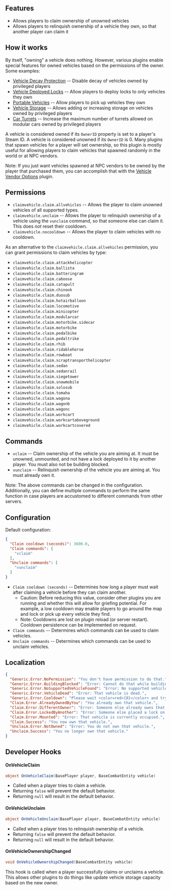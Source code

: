 ## Features

- Allows players to claim ownership of unowned vehicles
- Allows players to relinquish ownership of a vehicle they own, so that another player can claim it

## How it works

By itself, "owning" a vehicle does nothing. However, various plugins enable special features for owned vehicles based on the permissions of the owner. Some examples:
- [Vehicle Decay Protection](https://umod.org/plugins/vehicle-decay-protection) -- Disable decay of vehicles owned by privileged players
- [Vehicle Deployed Locks](https://umod.org/plugins/vehicle-deployed-locks) -- Allow players to deploy locks to only vehicles they own
- [Portable Vehicles](https://umod.org/plugins/portable-vehicles) -- Allow players to pick up vehicles they own
- [Vehicle Storage](https://umod.org/plugins/vehicle-storage) -- Allows adding or increasing storage on vehicles owned by privileged players
- [Car Turrets](https://umod.org/plugins/car-turrets) -- Increase the maximum number of turrets allowed on modular cars owned by privileged players

A vehicle is considered owned if its `OwnerID` property is set to a player's Steam ID. A vehicle is considered unowned if its `OwnerID` is 0. Many plugins that spawn vehicles for a player will set ownership, so this plugin is mostly useful for allowing players to claim vehicles that spawned randomly in the world or at NPC vendors.

Note: If you just want vehicles spawned at NPC vendors to be owned by the player that purchased them, you can accomplish that with the [Vehicle Vendor Options](https://umod.org/plugins/vehicle-vendor-options) plugin.

## Permissions

- `claimvehicle.claim.allvehicles` -- Allows the player to claim unowned vehicles of all supported types.
- `claimvehicle.unclaim` -- Allows the player to relinquish ownership of a vehicle using the `vunclaim` command, so that someone else can claim it. This does *not* reset their cooldown.
- `claimvehicle.nocooldown` -- Allows the player to claim vehicles with no cooldown.

As an alternative to the `claimvehicle.claim.allvehicles` permission, you can grant permissions to claim vehicles by type:

- `claimvehicle.claim.attackhelicopter`
- `claimvehicle.claim.ballista`
- `claimvehicle.claim.batteringram`
- `claimvehicle.claim.caboose`
- `claimvehicle.claim.catapult`
- `claimvehicle.claim.chinook`
- `claimvehicle.claim.duosub`
- `claimvehicle.claim.hotairballoon`
- `claimvehicle.claim.locomotive`
- `claimvehicle.claim.minicopter`
- `claimvehicle.claim.modularcar`
- `claimvehicle.claim.motorbike.sidecar`
- `claimvehicle.claim.motorbike`
- `claimvehicle.claim.pedalbike`
- `claimvehicle.claim.pedaltrike`
- `claimvehicle.claim.rhib`
- `claimvehicle.claim.ridablehorse`
- `claimvehicle.claim.rowboat`
- `claimvehicle.claim.scraptransporthelicopter`
- `claimvehicle.claim.sedan`
- `claimvehicle.claim.sedanrail`
- `claimvehicle.claim.siegetower`
- `claimvehicle.claim.snowmobile`
- `claimvehicle.claim.solosub`
- `claimvehicle.claim.tomaha`
- `claimvehicle.claim.wagona`
- `claimvehicle.claim.wagonb`
- `claimvehicle.claim.wagonc`
- `claimvehicle.claim.workcart`
- `claimvehicle.claim.workcartaboveground`
- `claimvehicle.claim.workcartcovered`

## Commands

- `vclaim` -- Claim ownership of the vehicle you are aiming at. It must be unowned, unmounted, and not have a lock deployed to it by another player. You must also not be building blocked.
- `vunclaim` -- Relinquish ownership of the vehicle you are aiming at. You must already own it.

Note: The above commands can be changed in the configuration. Additionally, you can define multiple commands to perform the same function in case players are accustomed to different commands from other servers.

## Configuration

Default configuration:

```json
{
  "Claim cooldown (seconds)": 3600.0,
  "Claim commands": [
    "vclaim"
  ],
  "Unclaim commands": [
    "vunclaim"
  ]
}
```

- `Claim cooldown (seconds)` -- Determines how long a player must wait after claiming a vehicle before they can claim another.
  - Caution: Before reducing this value, consider other plugins you are running and whether this will allow for griefing potential. For example, a low cooldown may enable players to go around the map and lock or pick up every vehicle they find.
  - Note: Cooldowns are lost on plugin reload (or server restart). Cooldown persistence can be implemented on request.
- `Claim commands` -- Determines which commands can be used to claim vehicles.
- `Unclaim commands` -- Determines which commands can be used to unclaim vehicles.

## Localization

```json
{
  "Generic.Error.NoPermission": "You don't have permission to do that.",
  "Generic.Error.BuildingBlocked": "Error: Cannot do that while building blocked.",
  "Generic.Error.NoSupportedVehicleFound": "Error: No supported vehicle found.",
  "Generic.Error.VehicleDead": "Error: That vehicle is dead.",
  "Generic.Error.Cooldown": "Please wait <color=red>{0}</color> and try again.",
  "Claim.Error.AlreadyOwnedByYou": "You already own that vehicle.",
  "Claim.Error.DifferentOwner": "Error: Someone else already owns that vehicle.",
  "Claim.Error.LockedByAnother": "Error: Someone else placed a lock on that vehicle.",
  "Claim.Error.Mounted": "Error: That vehicle is currently occupied.",
  "Claim.Success": "You now own that vehicle.",
  "Unclaim.Error.NotOwned": "Error: You do not own that vehicle.",
  "Unclaim.Success": "You no longer own that vehicle."
}
```

## Developer Hooks

#### OnVehicleClaim

```csharp
object OnVehicleClaim(BasePlayer player, BaseCombatEntity vehicle)
```

- Called when a player tries to claim a vehicle.
- Returning `false` will prevent the default behavior.
- Returning `null` will result in the default behavior.

#### OnVehicleUnclaim

```csharp
object OnVehicleUnclaim(BasePlayer player, BaseCombatEntity vehicle)
```

- Called when a player tries to relinquish ownership of a vehicle.
- Returning `false` will prevent the default behavior.
- Returning `null` will result in the default behavior.

#### OnVehicleOwnershipChanged

```csharp
void OnVehicleOwnershipChanged(BaseCombatEntity vehicle)
```

This hook is called when a player successfully claims or unclaims a vehicle. This allows other plugins to do things like update vehicle storage capacity based on the new owner.

